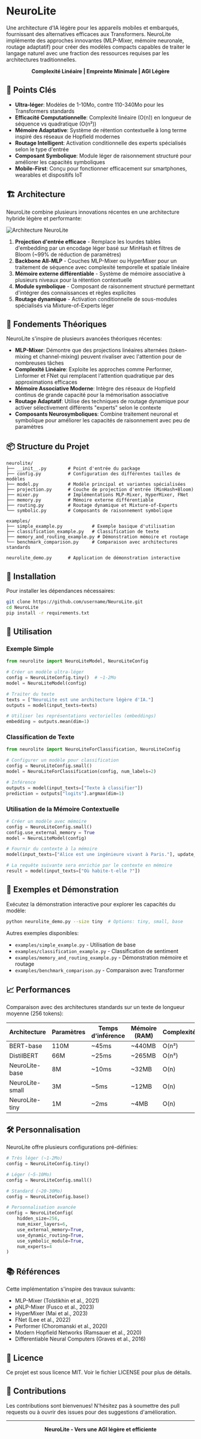 # NeuroLite

Une architecture d'IA légère pour les appareils mobiles et embarqués, fournissant des alternatives efficaces aux Transformers. NeuroLite implémente des approches innovantes (MLP-Mixer, mémoire neuronale, routage adaptatif) pour créer des modèles compacts capables de traiter le langage naturel avec une fraction des ressources requises par les architectures traditionnelles.

<div align="center">
<strong>Complexité Linéaire | Empreinte Minimale | AGI Légère</strong>
</div>

## 🌟 Points Clés

- **Ultra-léger**: Modèles de 1-10Mo, contre 110-340Mo pour les Transformers standards
- **Efficacité Computationnelle**: Complexité linéaire (O(n)) en longueur de séquence vs quadratique (O(n²)) 
- **Mémoire Adaptative**: Système de rétention contextuelle à long terme inspiré des réseaux de Hopfield modernes
- **Routage Intelligent**: Activation conditionnelle des experts spécialisés selon le type d'entrée
- **Composant Symbolique**: Module léger de raisonnement structuré pour améliorer les capacités symboliques
- **Mobile-First**: Conçu pour fonctionner efficacement sur smartphones, wearables et dispositifs IoT

## 🏗️ Architecture

NeuroLite combine plusieurs innovations récentes en une architecture hybride légère et performante:

![Architecture NeuroLite](https://placeholder-for-architecture-diagram.com/neurolite_arch.png)

1. **Projection d'entrée efficace** - Remplace les lourdes tables d'embedding par un encodage léger basé sur MinHash et filtres de Bloom (~99% de réduction de paramètres)
2. **Backbone All-MLP** - Couches MLP-Mixer ou HyperMixer pour un traitement de séquence avec complexité temporelle et spatiale linéaire
3. **Mémoire externe différentiable** - Système de mémoire associative à plusieurs niveaux pour la rétention contextuelle
4. **Module symbolique** - Composant de raisonnement structuré permettant d'intégrer des connaissances et règles explicites
5. **Routage dynamique** - Activation conditionnelle de sous-modules spécialisés via Mixture-of-Experts léger

## 🧠 Fondements Théoriques

NeuroLite s'inspire de plusieurs avancées théoriques récentes:

- **MLP-Mixer**: Démontre que des projections linéaires alternées (token-mixing et channel-mixing) peuvent rivaliser avec l'attention pour de nombreuses tâches
- **Complexité Linéaire**: Exploite les approches comme Performer, Linformer et FNet qui remplacent l'attention quadratique par des approximations efficaces
- **Mémoire Associative Moderne**: Intègre des réseaux de Hopfield continus de grande capacité pour la mémorisation associative
- **Routage Adaptatif**: Utilise des techniques de routage dynamique pour activer sélectivement différents "experts" selon le contexte
- **Composants Neurosymboliques**: Combine traitement neuronal et symbolique pour améliorer les capacités de raisonnement avec peu de paramètres

## 📦 Structure du Projet

```
neurolite/
├── __init__.py        # Point d'entrée du package
├── config.py          # Configuration des différentes tailles de modèles
├── model.py           # Modèle principal et variantes spécialisées
├── projection.py      # Couche de projection d'entrée (MinHash+Bloom)
├── mixer.py           # Implémentations MLP-Mixer, HyperMixer, FNet
├── memory.py          # Mémoire externe différentiable
├── routing.py         # Routage dynamique et Mixture-of-Experts
└── symbolic.py        # Composants de raisonnement symbolique

examples/
├── simple_example.py           # Exemple basique d'utilisation
├── classification_example.py   # Classification de texte
├── memory_and_routing_example.py # Démonstration mémoire et routage
└── benchmark_comparison.py     # Comparaison avec architectures standards

neurolite_demo.py      # Application de démonstration interactive
```

## 🚀 Installation

Pour installer les dépendances nécessaires:

```bash
git clone https://github.com/username/NeuroLite.git
cd NeuroLite
pip install -r requirements.txt
```

## 🔧 Utilisation

### Exemple Simple

```python
from neurolite import NeuroLiteModel, NeuroLiteConfig

# Créer un modèle ultra-léger
config = NeuroLiteConfig.tiny()  # ~1-2Mo
model = NeuroLiteModel(config)

# Traiter du texte
texts = ["NeuroLite est une architecture légère d'IA."]
outputs = model(input_texts=texts)

# Utiliser les représentations vectorielles (embeddings)
embedding = outputs.mean(dim=1)
```

### Classification de Texte

```python
from neurolite import NeuroLiteForClassification, NeuroLiteConfig

# Configurer un modèle pour classification
config = NeuroLiteConfig.small()
model = NeuroLiteForClassification(config, num_labels=2)

# Inférence
outputs = model(input_texts=["Texte à classifier"])
prediction = outputs["logits"].argmax(dim=1)
```

### Utilisation de la Mémoire Contextuelle

```python
# Créer un modèle avec mémoire
config = NeuroLiteConfig.small()
config.use_external_memory = True
model = NeuroLiteModel(config)

# Fournir du contexte à la mémoire
model(input_texts=["Alice est une ingénieure vivant à Paris."], update_memory=True)

# La requête suivante sera enrichie par le contexte en mémoire
result = model(input_texts=["Où habite-t-elle ?"])
```

## 🧪 Exemples et Démonstration

Exécutez la démonstration interactive pour explorer les capacités du modèle:

```bash
python neurolite_demo.py --size tiny  # Options: tiny, small, base
```

Autres exemples disponibles:
- `examples/simple_example.py` - Utilisation de base
- `examples/classification_example.py` - Classification de sentiment
- `examples/memory_and_routing_example.py` - Démonstration mémoire et routage
- `examples/benchmark_comparison.py` - Comparaison avec Transformer

## 📈 Performances

Comparaison avec des architectures standards sur un texte de longueur moyenne (256 tokens):

| Architecture | Paramètres | Temps d'inférence | Mémoire (RAM) | Complexité |
|--------------|------------|-------------------|---------------|------------|
| BERT-base    | 110M       | ~45ms             | ~440MB        | O(n²)      |
| DistilBERT   | 66M        | ~25ms             | ~265MB        | O(n²)      |
| NeuroLite-base | 8M       | ~10ms             | ~32MB         | O(n)       |
| NeuroLite-small | 3M      | ~5ms              | ~12MB         | O(n)       |
| NeuroLite-tiny  | 1M      | ~2ms              | ~4MB          | O(n)       |

## 🛠️ Personnalisation

NeuroLite offre plusieurs configurations pré-définies:

```python
# Très léger (~1-2Mo)
config = NeuroLiteConfig.tiny()

# Léger (~5-10Mo)
config = NeuroLiteConfig.small()

# Standard (~20-30Mo)
config = NeuroLiteConfig.base()

# Personnalisation avancée
config = NeuroLiteConfig(
    hidden_size=256,
    num_mixer_layers=6,
    use_external_memory=True,
    use_dynamic_routing=True,
    use_symbolic_module=True,
    num_experts=4
)
```

## 📚 Références

Cette implémentation s'inspire des travaux suivants:
- MLP-Mixer (Tolstikhin et al., 2021)
- pNLP-Mixer (Fusco et al., 2023)
- HyperMixer (Mai et al., 2023)
- FNet (Lee et al., 2022)
- Performer (Choromanski et al., 2020)
- Modern Hopfield Networks (Ramsauer et al., 2020)
- Differentiable Neural Computers (Graves et al., 2016)

## 📄 Licence

Ce projet est sous licence MIT. Voir le fichier LICENSE pour plus de détails.

## 🤝 Contributions

Les contributions sont bienvenues! N'hésitez pas à soumettre des pull requests ou à ouvrir des issues pour des suggestions d'amélioration.

---

<div align="center">
<strong>NeuroLite - Vers une AGI légère et efficiente</strong>
</div>
